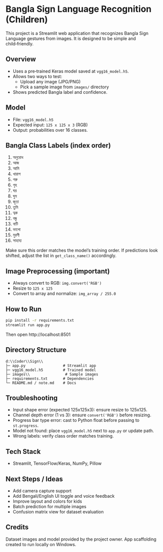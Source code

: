 # Bangla Sign Language Recognition (Children)

 This project is a Streamlit web application that recognizes Bangla Sign Language gestures from images. It is designed to be simple and child‑friendly.

 ## Overview
 - Uses a pre‑trained Keras model saved at `vgg16_model.h5`.
 - Allows two ways to test:
   - Upload any image (JPG/PNG)
   - Pick a sample image from `images/` directory
 - Shows predicted Bangla label and confidence.

 ## Model
 - File: `vgg16_model.h5`
 - Expected input: `125 x 125 x 3` (RGB)
 - Output: probabilities over 16 classes.

 ## Bangla Class Labels (index order)
 1. অনুরোধ  
 2. আজ  
 3. আমি  
 4. খারাপ  
 5. গরু  
 6. গৃহ  
 7. ঘর  
 8. ঘুম  
 9. জুতা  
 10. তুমি  
 11. ত্বক  
 12. বন্ধু  
 13. বাটি  
 14. ভালো  
 15. মুরগী  
 16. সাহায্য

 Make sure this order matches the model’s training order. If predictions look shifted, adjust the list in `get_class_name()` accordingly.

 ## Image Preprocessing (important)
 - Always convert to RGB: `img.convert('RGB')`
 - Resize to `125 x 125`
 - Convert to array and normalize: `img_array / 255.0`

 ## How to Run
 ```bash
 pip install -r requirements.txt
 streamlit run app.py
 ```
 Then open http://localhost:8501

 ## Directory Structure
 ```
 d:\\Coder\\Sign\\
 ├─ app.py                 # Streamlit app
 ├─ vgg16_model.h5         # Trained model
 ├─ images\\                # Sample images
 ├─ requirements.txt       # Dependencies
 └─ README.md / note.md    # Docs
 ```

 ## Troubleshooting
 - Input shape error (expected 125x125x3): ensure resize to 125x125.
 - Channel depth error (1 vs 3): ensure `convert('RGB')` before resizing.
 - Progress bar type error: cast to Python float before passing to `st.progress`.
 - Model not found: place `vgg16_model.h5` next to `app.py` or update path.
 - Wrong labels: verify class order matches training.

 ## Tech Stack
 - Streamlit, TensorFlow/Keras, NumPy, Pillow

 ## Next Steps / Ideas
 - Add camera capture support
 - Add Bengali/English UI toggle and voice feedback
 - Improve layout and colors for kids
 - Batch prediction for multiple images
 - Confusion matrix view for dataset evaluation

 ## Credits
 Dataset images and model provided by the project owner. App scaffolding created to run locally on Windows.